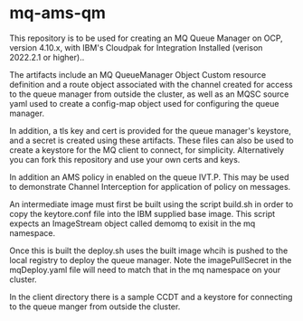 # mq-ams-qm

This repository is to be used for creating an MQ Queue Manager on OCP, version 4.10.x, with IBM's Cloudpak for Integration Installed (verison 2022.2.1 or higher)..

The artifacts include an MQ QueueManager Object Custom resource definition and
a route object associated with the channel created for access to the queue manager from outside the cluster, as well as an MQSC source yaml used to create a config-map object used for configuring the queue manager. 

In addition, a tls key and cert is provided for the queue manager's keystore, and a secret is created 
using these artifacts. These files can also be used to create a keystore for the MQ client to connect, for simplicity.
Alternatively you can fork this repository and use your own certs and keys.

In addition an AMS policy in enabled on the queue IVT.P. This may be used to demonstrate Channel Interception for application of policy on messages.

An intermediate image must first be built using the script build.sh in order to copy the keytore.conf file into the IBM supplied base image. 
This script expects an ImageStream object called demomq to exisit in the mq namespace.

Once this is built the deploy.sh uses the built image whcih is pushed to the local registry to deploy the queue manager.
Note the imagePullSecret in the mqDeploy.yaml file will need to match that in the mq namespace on your cluster. 

In the client directory there is a sample CCDT and a keystore for connecting to the queue manger from outside the cluster. 
